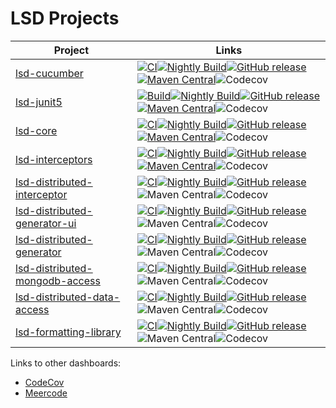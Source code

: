 # LSD Projects

|Project| Links|
|-------|------|
|[lsd-cucumber](https://github.com/lsd-consulting/lsd-cucumber)|[![CI](https://github.com/lsd-consulting/lsd-cucumber/actions/workflows/ci.yml/badge.svg)](https://github.com/lsd-consulting/lsd-cucumber/actions/workflows/ci.yml)[![Nightly Build](https://github.com/lsd-consulting/lsd-cucumber/actions/workflows/nightly.yml/badge.svg)](https://github.com/lsd-consulting/lsd-cucumber/actions/workflows/nightly.yml)[![GitHub release](https://img.shields.io/github/release/lsd-consulting/lsd-cucumber)](https://github.com/lsd-consulting/lsd-cucumber/releases)[![Maven Central](https://img.shields.io/maven-central/v/io.github.lsd-consulting/lsd-cucumber.svg?label=Maven%20Central)](https://search.maven.org/search?q=g:%22io.github.lsd-consulting%22%20AND%20a:%22lsd-cucumber%22)![Codecov](https://img.shields.io/codecov/c/github/lsd-consulting/lsd-cucumber)|
|[lsd-junit5](https://github.com/lsd-consulting/lsd-junit5)|[![Build](https://github.com/lsd-consulting/lsd-junit5/actions/workflows/ci.yml/badge.svg?branch=main)](https://github.com/lsd-consulting/lsd-junit5/actions/workflows/ci.yml)[![Nightly Build](https://github.com/lsd-consulting/lsd-junit5/actions/workflows/nightly.yml/badge.svg)](https://github.com/lsd-consulting/lsd-junit5/actions/workflows/nightly.yml)[![GitHub release](https://img.shields.io/github/release/lsd-consulting/lsd-junit5)](https://github.com/lsd-consulting/lsd-junit5/releases)[![Maven Central](https://img.shields.io/maven-central/v/io.github.lsd-consulting/lsd-junit5.svg?label=Maven%20Central)](https://search.maven.org/search?q=g:%22io.github.lsd-consulting%22%20AND%20a:%22lsd-junit5%22)![Codecov](https://img.shields.io/codecov/c/github/lsd-consulting/lsd-junit5)|
|[lsd-core](https://github.com/lsd-consulting/lsd-core)|[![CI](https://github.com/lsd-consulting/lsd-core/actions/workflows/ci.yml/badge.svg)](https://github.com/lsd-consulting/lsd-core/actions/workflows/ci.yml)[![Nightly Build](https://github.com/lsd-consulting/lsd-core/actions/workflows/nightly.yml/badge.svg)](https://github.com/lsd-consulting/lsd-core/actions/workflows/nightly.yml)[![GitHub release](https://img.shields.io/github/release/lsd-consulting/lsd-core)](https://github.com/lsd-consulting/lsd-core/releases)[![Maven Central](https://img.shields.io/maven-central/v/io.github.lsd-consulting/lsd-core.svg?label=Maven%20Central)](https://search.maven.org/search?q=g:%22io.github.lsd-consulting%22%20AND%20a:%22lsd-core%22)![Codecov](https://img.shields.io/codecov/c/github/lsd-consulting/lsd-core)|
|[lsd-interceptors](https://github.com/lsd-consulting/lsd-interceptors)|[![CI](https://github.com/lsd-consulting/lsd-interceptors/actions/workflows/ci.yml/badge.svg)](https://github.com/lsd-consulting/lsd-interceptors/actions/workflows/ci.yml)[![Nightly Build](https://github.com/lsd-consulting/lsd-interceptors/actions/workflows/nightly.yml/badge.svg)](https://github.com/lsd-consulting/lsd-interceptors/actions/workflows/nightly.yml)[![GitHub release](https://img.shields.io/github/release/lsd-consulting/lsd-interceptors)](https://github.com/lsd-consulting/lsd-interceptors/releases)[![Maven Central](https://img.shields.io/maven-central/v/io.github.lsd-consulting/lsd-interceptors.svg?label=Maven%20Central)](https://search.maven.org/search?q=g:%22io.github.lsd-consulting%22%20AND%20a:%22lsd-interceptors%22)![Codecov](https://img.shields.io/codecov/c/github/lsd-consulting/lsd-interceptors)|
|[lsd-distributed-interceptor](https://github.com/lsd-consulting/lsd-distributed-interceptors)|[![CI](https://github.com/lsd-consulting/lsd-distributed-interceptors/actions/workflows/ci.yml/badge.svg)](https://github.com/lsd-consulting/lsd-distributed-interceptors/actions/workflows/ci.yml)[![Nightly Build](https://github.com/lsd-consulting/lsd-distributed-interceptors/actions/workflows/nightly.yml/badge.svg)](https://github.com/lsd-consulting/lsd-distributed-interceptors/actions/workflows/nightly.yml)[![GitHub release](https://img.shields.io/github/release/lsd-consulting/lsd-distributed-interceptors)](https://github.com/lsd-consulting/lsd-distributed-interceptors/releases)![Maven Central](https://img.shields.io/maven-central/v/io.github.lsd-consulting/lsd-distributed-interceptor)![Codecov](https://img.shields.io/codecov/c/github/lsd-consulting/lsd-distributed-interceptors)|
|[lsd-distributed-generator-ui](https://github.com/lsd-consulting/lsd-distributed-generator-ui)|[![CI](https://github.com/lsd-consulting/lsd-distributed-generator-ui/actions/workflows/ci.yml/badge.svg)](https://github.com/lsd-consulting/lsd-distributed-generator-ui/actions/workflows/ci.yml)[![Nightly Build](https://github.com/lsd-consulting/lsd-distributed-generator-ui/actions/workflows/nightly.yml/badge.svg)](https://github.com/lsd-consulting/lsd-distributed-generator-ui/actions/workflows/nightly.yml)[![GitHub release](https://img.shields.io/github/release/lsd-consulting/lsd-distributed-generator-ui)](https://github.com/lsd-consulting/lsd-distributed-generator-ui/releases)![Maven Central](https://img.shields.io/maven-central/v/io.github.lsd-consulting/lsd-distributed-generator-ui)![Codecov](https://img.shields.io/codecov/c/github/lsd-consulting/lsd-distributed-generator-ui)|
|[lsd-distributed-generator](https://github.com/lsd-consulting/lsd-distributed-generator)|[![CI](https://github.com/lsd-consulting/lsd-distributed-generator/actions/workflows/ci.yml/badge.svg)](https://github.com/lsd-consulting/lsd-distributed-generator/actions/workflows/ci.yml)[![Nightly Build](https://github.com/lsd-consulting/lsd-distributed-generator/actions/workflows/nightly.yml/badge.svg)](https://github.com/lsd-consulting/lsd-distributed-generator/actions/workflows/nightly.yml)[![GitHub release](https://img.shields.io/github/release/lsd-consulting/lsd-distributed-generator)](https://github.com/lsd-consulting/lsd-distributed-generator/releases)![Maven Central](https://img.shields.io/maven-central/v/io.github.lsd-consulting/lsd-distributed-generator)![Codecov](https://img.shields.io/codecov/c/github/lsd-consulting/lsd-distributed-generator)|
|[lsd-distributed-mongodb-access](https://github.com/lsd-consulting/lsd-distributed-mongodb-access)|[![CI](https://github.com/lsd-consulting/lsd-distributed-mongodb-access/actions/workflows/ci.yml/badge.svg)](https://github.com/lsd-consulting/lsd-distributed-mongodb-access/actions/workflows/ci.yml)[![Nightly Build](https://github.com/lsd-consulting/lsd-distributed-mongodb-access/actions/workflows/nightly.yml/badge.svg)](https://github.com/lsd-consulting/lsd-distributed-mongodb-access/actions/workflows/nightly.yml)[![GitHub release](https://img.shields.io/github/release/lsd-consulting/lsd-distributed-mongodb-access)](https://github.com/lsd-consulting/lsd-distributed-mongodb-access/releases)![Maven Central](https://img.shields.io/maven-central/v/io.github.lsd-consulting/lsd-distributed-mongodb-access)![Codecov](https://img.shields.io/codecov/c/github/lsd-consulting/lsd-distributed-mongodb-access)|
|[lsd-distributed-data-access](https://github.com/lsd-consulting/lsd-distributed-data-access)|[![CI](https://github.com/lsd-consulting/lsd-distributed-data-access/actions/workflows/ci.yml/badge.svg)](https://github.com/lsd-consulting/lsd-distributed-data-access/actions/workflows/ci.yml)[![Nightly Build](https://github.com/lsd-consulting/lsd-distributed-data-access/actions/workflows/nightly.yml/badge.svg)](https://github.com/lsd-consulting/lsd-distributed-data-access/actions/workflows/nightly.yml)[![GitHub release](https://img.shields.io/github/release/lsd-consulting/lsd-distributed-data-access)](https://github.com/lsd-consulting/lsd-distributed-data-access/releases)![Maven Central](https://img.shields.io/maven-central/v/io.github.lsd-consulting/lsd-distributed-data-access)![Codecov](https://img.shields.io/codecov/c/github/lsd-consulting/lsd-distributed-data-access)|
|[lsd-formatting-library](https://github.com/lsd-consulting/lsd-formatting-library)|[![CI](https://github.com/lsd-consulting/lsd-formatting-library/actions/workflows/ci.yml/badge.svg)](https://github.com/lsd-consulting/lsd-formatting-library/actions/workflows/ci.yml)[![Nightly Build](https://github.com/lsd-consulting/lsd-formatting-library/actions/workflows/nightly.yml/badge.svg)](https://github.com/lsd-consulting/lsd-formatting-library/actions/workflows/nightly.yml)[![GitHub release](https://img.shields.io/github/release/lsd-consulting/lsd-formatting-library)](https://github.com/lsd-consulting/lsd-formatting-library/releases)![Maven Central](https://img.shields.io/maven-central/v/io.github.lsd-consulting/lsd-formatting-library)![Codecov](https://img.shields.io/codecov/c/github/lsd-consulting/lsd-formatting-library)|

Links to other dashboards:
* [CodeCov](https://app.codecov.io/gh/lsd-consulting)
* [Meercode](https://meercode.io/monitor)